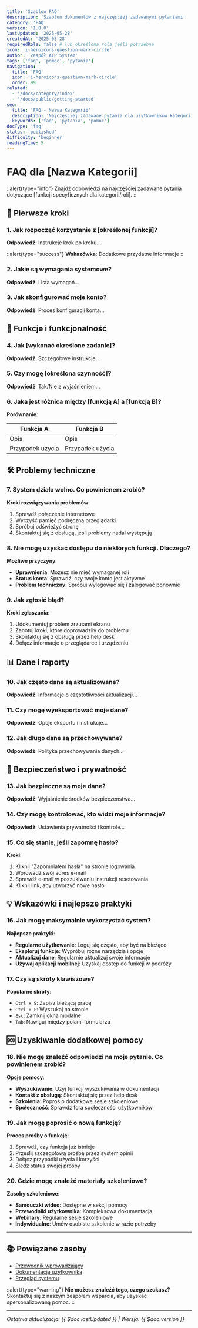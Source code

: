 ```yaml
---
title: 'Szablon FAQ'
description: 'Szablon dokumentów z najczęściej zadawanymi pytaniami'
category: 'FAQ'
version: '1.0.0'
lastUpdated: '2025-05-28'
createdAt: '2025-05-28'
requiredRole: false # lub określona rola jeśli potrzebna
icon: 'i-heroicons-question-mark-circle'
author: 'Zespół ATP System'
tags: ['faq', 'pomoc', 'pytania']
navigation:
  title: 'FAQ'
  icon: 'i-heroicons-question-mark-circle'
  order: 99
related:
  - '/docs/category/index'
  - '/docs/public/getting-started'
seo:
  title: 'FAQ - Nazwa Kategorii'
  description: 'Najczęściej zadawane pytania dla użytkowników kategorii'
  keywords: ['faq', 'pytania', 'pomoc']
docType: 'faq'
status: 'published'
difficulty: 'beginner'
readingTime: 5
---
```


# FAQ dla [Nazwa Kategorii]

::alert{type="info"}
Znajdź odpowiedzi na najczęściej zadawane pytania dotyczące [funkcji specyficznych dla kategorii/roli].
::

## 🚀 Pierwsze kroki

### 1. Jak rozpocząć korzystanie z [określonej funkcji]?

**Odpowiedź**: Instrukcje krok po kroku...

::alert{type="success"}
**Wskazówka**: Dodatkowe przydatne informacje
::

### 2. Jakie są wymagania systemowe?

**Odpowiedź**: Lista wymagań...

### 3. Jak skonfigurować moje konto?

**Odpowiedź**: Proces konfiguracji konta...

## 🔧 Funkcje i funkcjonalność

### 4. Jak [wykonać określone zadanie]?

**Odpowiedź**: Szczegółowe instrukcje...

### 5. Czy mogę [określona czynność]?

**Odpowiedź**: Tak/Nie z wyjaśnieniem...

### 6. Jaka jest różnica między [funkcją A] a [funkcją B]?

**Porównanie**:

| Funkcja A | Funkcja B |
|-----------|-----------|
| Opis | Opis |
| Przypadek użycia | Przypadek użycia |

## 🛠️ Problemy techniczne

### 7. System działa wolno. Co powinienem zrobić?

**Kroki rozwiązywania problemów**:

1. Sprawdź połączenie internetowe
2. Wyczyść pamięć podręczną przeglądarki
3. Spróbuj odświeżyć stronę
4. Skontaktuj się z obsługą, jeśli problemy nadal występują

### 8. Nie mogę uzyskać dostępu do niektórych funkcji. Dlaczego?

**Możliwe przyczyny**:
- **Uprawnienia**: Możesz nie mieć wymaganej roli
- **Status konta**: Sprawdź, czy twoje konto jest aktywne
- **Problem techniczny**: Spróbuj wylogować się i zalogować ponownie

### 9. Jak zgłosić błąd?

**Kroki zgłaszania**:
1. Udokumentuj problem zrzutami ekranu
2. Zanotuj kroki, które doprowadziły do problemu
3. Skontaktuj się z obsługą przez help desk
4. Dołącz informacje o przeglądarce i urządzeniu

## 📊 Dane i raporty

### 10. Jak często dane są aktualizowane?

**Odpowiedź**: Informacje o częstotliwości aktualizacji...

### 11. Czy mogę wyeksportować moje dane?

**Odpowiedź**: Opcje eksportu i instrukcje...

### 12. Jak długo dane są przechowywane?

**Odpowiedź**: Polityka przechowywania danych...

## 🔐 Bezpieczeństwo i prywatność

### 13. Jak bezpieczne są moje dane?

**Odpowiedź**: Wyjaśnienie środków bezpieczeństwa...

### 14. Czy mogę kontrolować, kto widzi moje informacje?

**Odpowiedź**: Ustawienia prywatności i kontrole...

### 15. Co się stanie, jeśli zapomnę hasło?

**Kroki**:
1. Kliknij "Zapomniałem hasła" na stronie logowania
2. Wprowadź swój adres e-mail
3. Sprawdź e-mail w poszukiwaniu instrukcji resetowania
4. Kliknij link, aby utworzyć nowe hasło

## 💡 Wskazówki i najlepsze praktyki

### 16. Jak mogę maksymalnie wykorzystać system?

**Najlepsze praktyki**:
- **Regularne użytkowanie**: Loguj się często, aby być na bieżąco
- **Eksploruj funkcje**: Wypróbuj różne narzędzia i opcje
- **Aktualizuj dane**: Regularnie aktualizuj swoje informacje
- **Używaj aplikacji mobilnej**: Uzyskaj dostęp do funkcji w podróży

### 17. Czy są skróty klawiszowe?

**Popularne skróty**:
- `Ctrl + S`: Zapisz bieżącą pracę
- `Ctrl + F`: Wyszukaj na stronie
- `Esc`: Zamknij okna modalne
- `Tab`: Nawiguj między polami formularza

## 🆘 Uzyskiwanie dodatkowej pomocy

### 18. Nie mogę znaleźć odpowiedzi na moje pytanie. Co powinienem zrobić?

**Opcje pomocy**:
- **Wyszukiwanie**: Użyj funkcji wyszukiwania w dokumentacji
- **Kontakt z obsługą**: Skontaktuj się przez help desk
- **Szkolenia**: Poproś o dodatkowe sesje szkoleniowe
- **Społeczność**: Sprawdź fora społeczności użytkowników

### 19. Jak mogę poprosić o nową funkcję?

**Proces prośby o funkcję**:
1. Sprawdź, czy funkcja już istnieje
2. Prześlij szczegółową prośbę przez system opinii
3. Dołącz przypadki użycia i korzyści
4. Śledź status swojej prośby

### 20. Gdzie mogę znaleźć materiały szkoleniowe?

**Zasoby szkoleniowe**:
- **Samouczki wideo**: Dostępne w sekcji pomocy
- **Przewodniki użytkownika**: Kompleksowa dokumentacja
- **Webinary**: Regularne sesje szkoleniowe
- **Indywidualne**: Umów osobiste szkolenie w razie potrzeby

---

## 📚 Powiązane zasoby

- [Przewodnik wprowadzający](/docs/public/getting-started)
- [Dokumentacja użytkownika](/docs/category/index)
- [Przegląd systemu](/docs/public/index)

::alert{type="warning"}
**Nie możesz znaleźć tego, czego szukasz?** Skontaktuj się z naszym zespołem wsparcia, aby uzyskać spersonalizowaną pomoc.
::

---

*Ostatnia aktualizacja: {{ $doc.lastUpdated }} | Wersja: {{ $doc.version }}*
